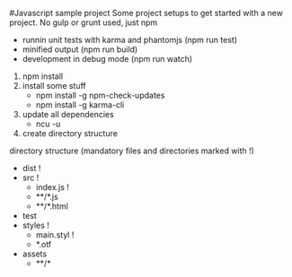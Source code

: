 #Javascript sample project
Some project setups to get started with a new project. No gulp or grunt used, just npm

- runnin unit tests with karma and phantomjs (npm run test)
- minified output (npm run build)
- development in debug mode (npm run watch)

1. npm install
2. install some stuff
    - npm install -g npm-check-updates
    - npm install -g karma-cli
3. update all dependencies
    - ncu -u
4. create directory structure

directory structure (mandatory files and directories marked with !)
- dist              !
- src               !
    - index.js      !
    - \*\*/*.js
    - \*\*/*.html
- test
- styles            !
    - main.styl     !
    - *.otf
- assets
    - \*\*/*
